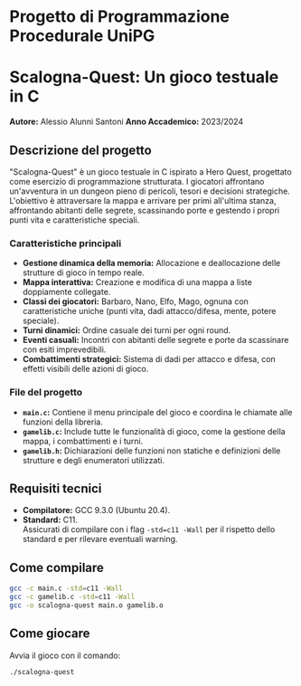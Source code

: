 # Progetto di Programmazione Procedurale UniPG

# Scalogna-Quest: Un gioco testuale in C

**Autore:** Alessio Alunni Santoni
**Anno Accademico:** 2023/2024

## Descrizione del progetto

"Scalogna-Quest" è un gioco testuale in C ispirato a Hero Quest, progettato come esercizio di programmazione strutturata. I giocatori affrontano un'avventura in un dungeon pieno di pericoli, tesori e decisioni strategiche.  
L'obiettivo è attraversare la mappa e arrivare per primi all'ultima stanza, affrontando abitanti delle segrete, scassinando porte e gestendo i propri punti vita e caratteristiche speciali.

### Caratteristiche principali
- **Gestione dinamica della memoria:** Allocazione e deallocazione delle strutture di gioco in tempo reale.
- **Mappa interattiva:** Creazione e modifica di una mappa a liste doppiamente collegate.
- **Classi dei giocatori:** Barbaro, Nano, Elfo, Mago, ognuna con caratteristiche uniche (punti vita, dadi attacco/difesa, mente, potere speciale).
- **Turni dinamici:** Ordine casuale dei turni per ogni round.
- **Eventi casuali:** Incontri con abitanti delle segrete e porte da scassinare con esiti imprevedibili.
- **Combattimenti strategici:** Sistema di dadi per attacco e difesa, con effetti visibili delle azioni di gioco.

### File del progetto
- **`main.c`:** Contiene il menu principale del gioco e coordina le chiamate alle funzioni della libreria.
- **`gamelib.c`:** Include tutte le funzionalità di gioco, come la gestione della mappa, i combattimenti e i turni.
- **`gamelib.h`:** Dichiarazioni delle funzioni non statiche e definizioni delle strutture e degli enumeratori utilizzati.

## Requisiti tecnici
- **Compilatore:** GCC 9.3.0 (Ubuntu 20.4).
- **Standard:** C11.  
Assicurati di compilare con i flag `-std=c11 -Wall` per il rispetto dello standard e per rilevare eventuali warning.

## Come compilare
```bash
gcc -c main.c -std=c11 -Wall
gcc -c gamelib.c -std=c11 -Wall
gcc -o scalogna-quest main.o gamelib.o
```

## Come giocare
Avvia il gioco con il comando:  
```bash
./scalogna-quest
